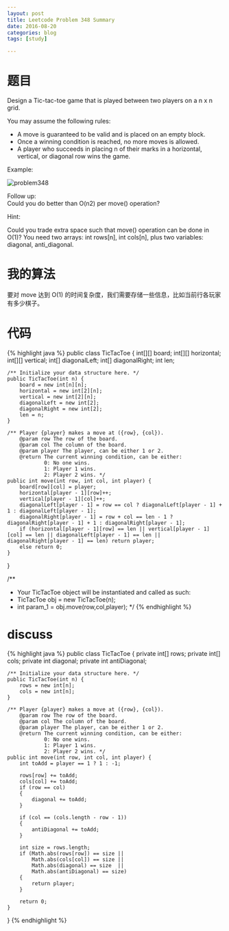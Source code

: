 ```yaml
---
layout: post
title: Leetcode Problem 348 Summary
date: 2016-08-20
categories: blog
tags: [study]

---
```


# 题目

Design a Tic-tac-toe game that is played between two players on a n x n grid.

You may assume the following rules:

* A move is guaranteed to be valid and is placed on an empty block.
* Once a winning condition is reached, no more moves is allowed.
* A player who succeeds in placing n of their marks in a horizontal, vertical, or diagonal row wins the game.

Example:

![problem348](https://lisencn11.github.io/img/problem348.png)

Follow up:  
Could you do better than O(n2) per move() operation?

Hint:

Could you trade extra space such that move() operation can be done in O(1)?
You need two arrays: int rows[n], int cols[n], plus two variables: diagonal, anti_diagonal.

# 我的算法

要对 move 达到 O(1) 的时间复杂度，我们需要存储一些信息，比如当前行各玩家有多少棋子。

# 代码

{% highlight java %}
public class TicTacToe {
    int[][] board;
    int[][] horizontal;
    int[][] vertical;
    int[] diagonalLeft;
    int[] diagonalRight;
    int len;

    /** Initialize your data structure here. */
    public TicTacToe(int n) {
        board = new int[n][n];
        horizontal = new int[2][n];
        vertical = new int[2][n];
        diagonalLeft = new int[2];
        diagonalRight = new int[2];
        len = n;
    }
    
    /** Player {player} makes a move at ({row}, {col}).
        @param row The row of the board.
        @param col The column of the board.
        @param player The player, can be either 1 or 2.
        @return The current winning condition, can be either:
                0: No one wins.
                1: Player 1 wins.
                2: Player 2 wins. */
    public int move(int row, int col, int player) {
        board[row][col] = player;
        horizontal[player - 1][row]++;
        vertical[player - 1][col]++;
        diagonalLeft[player - 1] = row == col ? diagonalLeft[player - 1] + 1 : diagonalLeft[player - 1];
        diagonalRight[player - 1] = row + col == len - 1 ? diagonalRight[player - 1] + 1 : diagonalRight[player - 1];
        if (horizontal[player - 1][row] == len || vertical[player - 1][col] == len || diagonalLeft[player - 1] == len || diagonalRight[player - 1] == len) return player;
        else return 0;
    }
}

/**
 * Your TicTacToe object will be instantiated and called as such:
 * TicTacToe obj = new TicTacToe(n);
 * int param_1 = obj.move(row,col,player);
 */
{% endhighlight %}

# discuss

{% highlight java %}
public class TicTacToe {
    private int[] rows;
    private int[] cols;
    private int diagonal;
    private int antiDiagonal;
    
    /** Initialize your data structure here. */
    public TicTacToe(int n) {
        rows = new int[n];
        cols = new int[n];
    }
    
    /** Player {player} makes a move at ({row}, {col}).
        @param row The row of the board.
        @param col The column of the board.
        @param player The player, can be either 1 or 2.
        @return The current winning condition, can be either:
                0: No one wins.
                1: Player 1 wins.
                2: Player 2 wins. */
    public int move(int row, int col, int player) {
        int toAdd = player == 1 ? 1 : -1;
        
        rows[row] += toAdd;
        cols[col] += toAdd;
        if (row == col)
        {
            diagonal += toAdd;
        }
        
        if (col == (cols.length - row - 1))
        {
            antiDiagonal += toAdd;
        }
        
        int size = rows.length;
        if (Math.abs(rows[row]) == size ||
            Math.abs(cols[col]) == size ||
            Math.abs(diagonal) == size  ||
            Math.abs(antiDiagonal) == size)
        {
            return player;
        }
        
        return 0;
    }
}
{% endhighlight %}